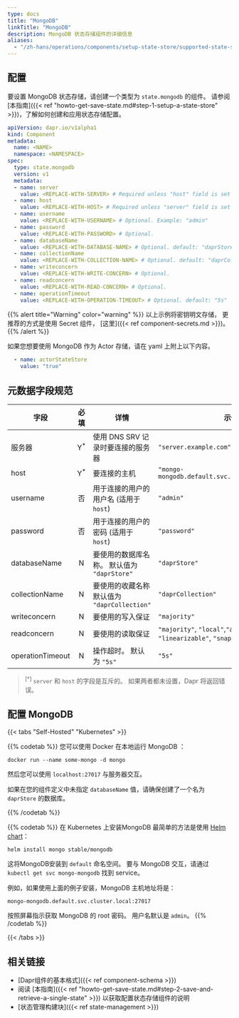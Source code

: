 ```yaml
---
type: docs
title: "MongoDB"
linkTitle: "MongoDB"
description: MongoDB 状态存储组件的详细信息
aliases:
  - "/zh-hans/operations/components/setup-state-store/supported-state-stores/setup-mongodb/"
---
```


## 配置

要设置 MongoDB 状态存储，请创建一个类型为 `state.mongodb` 的组件。 请参阅[本指南]({{< ref "howto-get-save-state.md#step-1-setup-a-state-store" >}})，了解如何创建和应用状态存储配置。


```yaml
apiVersion: dapr.io/v1alpha1
kind: Component
metadata:
  name: <NAME>
  namespace: <NAMESPACE>
spec:
  type: state.mongodb
  version: v1
  metadata:
  - name: server
    value: <REPLACE-WITH-SERVER> # Required unless "host" field is set . Example: "server.example.com"
  - name: host
    value: <REPLACE-WITH-HOST> # Required unless "server" field is set . Example: "mongo-mongodb.default.svc.cluster.local:27017"
  - name: username
    value: <REPLACE-WITH-USERNAME> # Optional. Example: "admin"
  - name: password
    value: <REPLACE-WITH-PASSWORD> # Optional.
  - name: databaseName
    value: <REPLACE-WITH-DATABASE-NAME> # Optional. default: "daprStore"
  - name: collectionName
    value: <REPLACE-WITH-COLLECTION-NAME> # Optional. default: "daprCollection"
  - name: writeconcern
    value: <REPLACE-WITH-WRITE-CONCERN> # Optional.
  - name: readconcern
    value: <REPLACE-WITH-READ-CONCERN> # Optional.
  - name: operationTimeout
    value: <REPLACE-WITH-OPERATION-TIMEOUT> # Optional. default: "5s"
```

{{% alert title="Warning" color="warning" %}}
以上示例将密钥明文存储， 更推荐的方式是使用 Secret 组件， [这里]({{< ref component-secrets.md >}})。
{{% /alert %}}

如果您想要使用 MongoDB 作为 Actor 存储，请在 yaml 上附上以下内容。

```yaml
  - name: actorStateStore
    value: "true"
```


## 元数据字段规范

| 字段               |      必填       | 详情                               | 示例                                                                    |
| ---------------- |:-------------:| -------------------------------- | --------------------------------------------------------------------- |
| 服务器              | Y<sup>*</sup> | 使用 DNS SRV 记录时要连接的服务器            | `"server.example.com"`                                                |
| host             | Y<sup>*</sup> | 要连接的主机                           | `"mongo-mongodb.default.svc.cluster.local:27017"`                     |
| username         |       否       | 用于连接的用户的用户名 (适用于 `host`)         | `"admin"`                                                             |
| password         |       否       | 用于连接的用户的密码 (适用于 `host`)          | `"password"`                                                          |
| databaseName     |       N       | 要使用的数据库名称。 默认值为 `"daprStore"`    | `"daprStore"`                                                         |
| collectionName   |       N       | 要使用的收藏名称 默认值为 `"daprCollection"` | `"daprCollection"`                                                    |
| writeconcern     |       N       | 要使用的写入保证                         | `"majority"`                                                          |
| readconcern      |       N       | 要使用的读取保证                         | `"majority"`, `"local"`,`"available"`, `"linearizable"`, `"snapshot"` |
| operationTimeout |       N       | 操作超时。 默认为 `"5s"`                 | `"5s"`                                                                |

> <sup>[*]</sup> `server` 和 `host` 的字段是互斥的。 如果两者都未设置，Dapr 将返回错误。

## 配置 MongoDB

{{< tabs "Self-Hosted" "Kubernetes" >}}

{{% codetab %}}
您可以使用 Docker 在本地运行 MongoDB ：

```
docker run --name some-mongo -d mongo
```

然后您可以使用 `localhost:27017` 与服务器交互。

如果在您的组件定义中未指定 `databaseName` 值，请确保创建了一个名为 `daprStore` 的数据库。

{{% /codetab %}}

{{% codetab %}}
在 Kubernetes 上安装MongoDB 最简单的方法是使用 [Helm chart](https://github.com/helm/charts/tree/master/stable/mongodb)：

```
helm install mongo stable/mongodb
```

这将MongoDB安装到 `default` 命名空间。 要与 MongoDB 交互，请通过 `kubectl get svc mongo-mongodb` 找到 service。

例如，如果使用上面的例子安装，MongoDB 主机地址将是：

`mongo-mongodb.default.svc.cluster.local:27017`


按照屏幕指示获取 MongoDB 的 root 密码。 用户名默认是 `admin`。
{{% /codetab %}}

{{< /tabs >}}

## 相关链接
- [Dapr组件的基本格式]({{< ref component-schema >}})
- 阅读 [本指南]({{< ref "howto-get-save-state.md#step-2-save-and-retrieve-a-single-state" >}}) 以获取配置状态存储组件的说明
- [状态管理构建块]({{< ref state-management >}})
